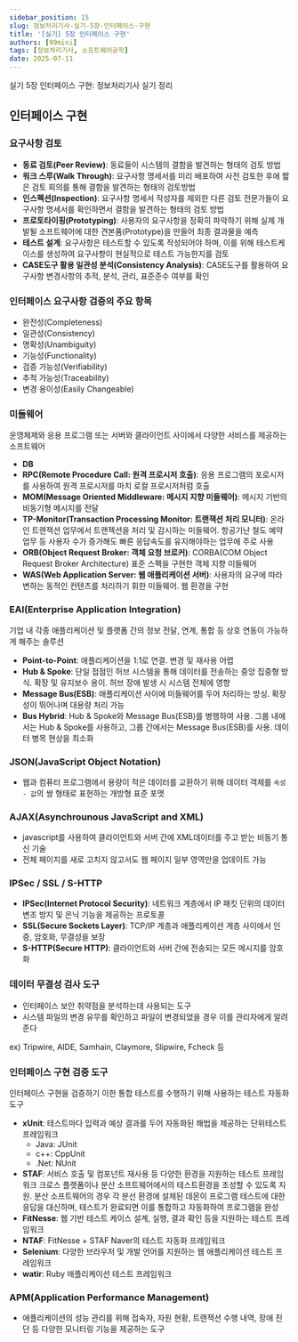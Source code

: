 ```yaml
---
sidebar_position: 15
slug: 정보처리기사-실기-5장-인터페이스-구현
title: '[실기] 5장 인터페이스 구현'
authors: [99mini]
tags: [정보처리기사, 소프트웨어공학]
date: 2025-07-11
---
```


실기 5장 인터페이스 구현: 정보처리기사 실기 정리

<!-- truncate -->

## 인터페이스 구현

### 요구사항 검토

- **동료 검토(Peer Review)**: 동료들이 시스템의 결함을 발견하는 형태의 검토 방법
- **워크 스루(Walk Through)**: 요구사항 명세서를 미리 배포하여 사전 검토한 후에 짧은 검토 회의를 통해 결함을 발견하는 형태의 검토방법
- **인스펙션(Inspection)**: 요구사항 명세서 작성자를 제외한 다른 검토 전문가들이 요구사항 명세서를 확인하면서 결함을 발견하는 형태의 검토 방법
- **프로토타이핑(Prototyping)**: 사용자의 요구사항을 정확히 파악하기 위해 실제 개발될 소프트웨어에 대한 견본품(Prototype)을 만들어 최종 결과물을 예측
- **테스트 설계**: 요구사항은 테스트할 수 있도록 작성되어야 하며, 이를 위해 테스트케이스를 생성하여 요구사항이 현실적으로 테스트 가능한지를 검토
- **CASE도구 활용 일관성 분석(Consistency Analysis)**: CASE도구를 활용하여 요구사항 변경사항의 추적, 분석, 관리, 표준준수 여부를 확인

### 인터페이스 요구사항 검증의 주요 항목

- 완전성(Completeness)
- 일관성(Consistency)
- 명확성(Unambiguity)
- 기능성(Functionality)
- 검증 가능성(Verifiability)
- 추적 가능성(Traceability)
- 변경 용이성(Easily Changeable)

### 미들웨어

운영체제와 응용 프로그램 또는 서버와 클라이언트 사이에서 다양한 서비스를 제공하는 소프트웨어

- **DB**
- **RPC(Remote Procedure Call: 원격 프로시저 호출)**: 응용 프로그램의 포로시저를 사용하여 원격 프로시저를 마치 로컬 프로시저처럼 호출
- **MOM(Message Oriented Middleware: 메시지 지향 미들웨어)**: 메시지 기반의 비동기형 메시지를 전달
- **TP-Monitor(Transaction Processing Monitor: 트랜잭션 처리 모니터)**: 온라인 트랜잭션 업무에서 트랜젝션을 처리 및 감시하는 미들웨어. 항공기난 철도 예약 업무 등 사용자 수가 증가해도 빠른 응답속도를 유지해야하는 업무에 주로 사용
- **ORB(Object Request Broker: 객체 요청 브로커)**: CORBA(COM Object Request Broker Architecture) 표준 스펙을 구현한 객체 지향 미들웨어
- **WAS(Web Application Server: 웹 애플리케이션 서버)**: 사용자의 요구에 따라 변하는 동적인 컨텐츠를 처리하기 휘한 미들웨어. 웹 환경을 구현

### EAI(Enterprise Application Integration)

기업 내 각종 애플리케이션 및 플랫폼 간의 정보 전달, 연계, 통합 등 상호 연동이 가능하게 해주는 솔루션

- **Point-to-Point**: 애플리케이션을 1:1로 연결. 변경 및 재사용 어렵
- **Hub & Spoke**: 단일 접점인 허브 시스템을 통해 데이터를 전송하는 중앙 집중형 방식. 확장 및 유지보수 용이. 허브 장애 발생 시 시스템 전체에 영향
- **Message Bus(ESB)**: 애플리케이션 사이에 미들웨어를 두어 처리하는 방싱. 확장성이 뛰어나며 대용량 처리 가능
- **Bus Hybrid**: Hub & Spoke와 Message Bus(ESB)를 병행하여 사용. 그룹 내에서는 Hub & Spoke를 사용하고, 그룹 간에서는 Message Bus(ESB)를 사용. 데이터 병목 현상을 최소화

### JSON(JavaScript Object Notation)

- 웹과 컴퓨터 프로그램에서 용량이 적은 데이터를 교환하기 위해 데이터 객체를 `속성 - 값`의 쌍 형태로 표현하는 개방형 표준 포맷

### AJAX(Asynchrounous JavaScript and XML)

- javascript를 사용하여 클라이언트와 서버 간에 XML데이터를 주고 받는 비동기 통신 기술
- 전체 페이지를 새로 고치지 않고서도 웹 페이지 일부 영역만을 업데이트 가능

### IPSec / SSL / S-HTTP

- **IPSec(Internet Protocol Security)**: 네트워크 계층에서 IP 패킷 단위의 데이터 변조 방지 및 은닉 기능을 제공하는 프로토콜
- **SSL(Secure Sockets Layer)**: TCP/IP 계층과 애플리케이션 계층 사이에서 인증, 암호화, 무결성을 보장
- **S-HTTP(Secure HTTP)**: 클라이언트와 서버 간에 전송되는 모든 메시지를 암호화

### 데이터 무결성 검사 도구

- 인터페이스 보안 취약점을 분석하는데 사용되는 도구
- 시스템 파일의 변경 유무를 확인하고 파일이 변경되었을 경우 이를 관리자에게 알려준다

ex) Tripwire, AIDE, Samhain, Claymore, Slipwire, Fcheck 등

### 인터페이스 구현 검증 도구

인터페이스 구현을 검증하기 이한 통합 테스트를 수행하기 위해 사용하는 테스트 자동화 도구

- **xUnit**: 테스트마다 입력과 예상 결과를 두어 자동화된 해법을 제공하는 단위테스트 프레임워크
  - Java: JUnit
  - c++: CppUnit
  - .Net: NUnit
- **STAF**: 서비스 호출 및 컴포넌트 재사용 등 다양한 환경을 지원하는 테스트 프레임워크 크로스 플랫폼이나 분산 소프트웨어에서의 테스트환경을 조성할 수 있도록 지원. 분산 소프트웨어의 경우 각 분선 환경에 설체된 데몬이 프로그램 테스트에 대한 응답을 대신하며, 테스트가 완료되면 이를 통합하고 자동화하여 프로그램을 완성
- **FitNesse**: 웹 기반 테스트 케이스 설계, 실행, 결과 확인 등을 지원하는 테스트 프레임워크
- **NTAF**: FitNesse + STAF Naver의 테스트 자동화 프레임워크
- **Selenium**: 다양한 브라우저 및 개발 언어를 지원하는 웹 애플리케이션 테스트 프레임워크
- **watir**: Ruby 애플리케이션 테스트 프레임워크

### APM(Application Performance Management)

- 애플리케이션의 성능 관리를 위해 접속자, 자원 현황, 트랜잭션 수행 내역, 장애 진단 등 다양한 모니터링 기능을 제공하는 도구

